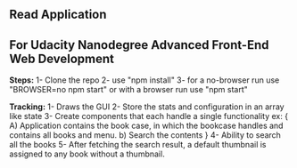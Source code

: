
## Read Application
## For Udacity Nanodegree Advanced Front-End Web Development

<b>Steps:</b>
1- Clone the repo
2- use "npm install"
3- for a no-browser run use "BROWSER=no npm start" or with a browser run use "npm start"

<b>Tracking:</b>
1- Draws the GUI
2- Store the stats and configuration in an array like state
3- Create components that each handle a single functionality ex: {
    A) Application contains the book case, in which the bookcase handles and contains all books and menu.
    b) Search the contents
}
4- Ability to search all the books
5- After fetching the search result, a default thumbnail is assigned to any book without a thumbnail.
